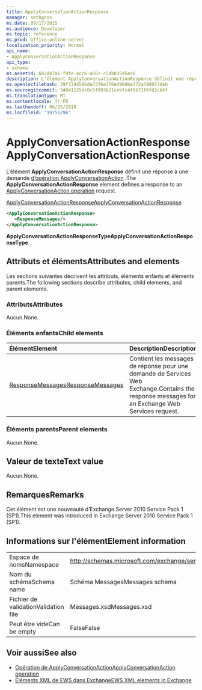 ```yaml
---
title: ApplyConversationActionResponse
manager: sethgros
ms.date: 09/17/2015
ms.audience: Developer
ms.topic: reference
ms.prod: office-online-server
localization_priority: Normal
api_name:
- ApplyConversationActionResponse
api_type:
- schema
ms.assetid: 682d47a6-f9fe-4cc6-a56c-c5db835d5ec6
description: L’élément ApplyConversationActionResponse définit une réponse à une demande d’opération ApplyConversationAction.
ms.openlocfilehash: 39f7344596de7376e770ed98dbe372a590057deb
ms.sourcegitcommit: 34041125dc8c5f993b21cebfc4f8b72f0fd2cb6f
ms.translationtype: MT
ms.contentlocale: fr-FR
ms.lasthandoff: 06/25/2018
ms.locfileid: "19755296"
---
```

# <a name="applyconversationactionresponse"></a><span data-ttu-id="9ad77-103">ApplyConversationActionResponse</span><span class="sxs-lookup"><span data-stu-id="9ad77-103">ApplyConversationActionResponse</span></span>

<span data-ttu-id="9ad77-104">L’élément **ApplyConversationActionResponse** définit une réponse à une demande [d’opération ApplyConversationAction](applyconversationaction-operation.md) .</span><span class="sxs-lookup"><span data-stu-id="9ad77-104">The **ApplyConversationActionResponse** element defines a response to an [ApplyConversationAction operation](applyconversationaction-operation.md) request.</span></span> 
  
[<span data-ttu-id="9ad77-105">ApplyConversationActionResponse</span><span class="sxs-lookup"><span data-stu-id="9ad77-105">ApplyConversationActionResponse</span></span>](applyconversationactionresponse.md)
  
```XML
<ApplyConversationActionResponse>
   <ResponseMessages/>
</ApplyConversationActionResponse>
```

 <span data-ttu-id="9ad77-106">**ApplyConversationActionResponseType**</span><span class="sxs-lookup"><span data-stu-id="9ad77-106">**ApplyConversationActionResponseType**</span></span>
## <a name="attributes-and-elements"></a><span data-ttu-id="9ad77-107">Attributs et éléments</span><span class="sxs-lookup"><span data-stu-id="9ad77-107">Attributes and elements</span></span>

<span data-ttu-id="9ad77-108">Les sections suivantes décrivent les attributs, éléments enfants et éléments parents.</span><span class="sxs-lookup"><span data-stu-id="9ad77-108">The following sections describe attributes, child elements, and parent elements.</span></span>
  
### <a name="attributes"></a><span data-ttu-id="9ad77-109">Attributs</span><span class="sxs-lookup"><span data-stu-id="9ad77-109">Attributes</span></span>

<span data-ttu-id="9ad77-110">Aucun.</span><span class="sxs-lookup"><span data-stu-id="9ad77-110">None.</span></span>
  
### <a name="child-elements"></a><span data-ttu-id="9ad77-111">Éléments enfants</span><span class="sxs-lookup"><span data-stu-id="9ad77-111">Child elements</span></span>

|<span data-ttu-id="9ad77-112">**Élément**</span><span class="sxs-lookup"><span data-stu-id="9ad77-112">**Element**</span></span>|<span data-ttu-id="9ad77-113">**Description**</span><span class="sxs-lookup"><span data-stu-id="9ad77-113">**Description**</span></span>|
|:-----|:-----|
|[<span data-ttu-id="9ad77-114">ResponseMessages</span><span class="sxs-lookup"><span data-stu-id="9ad77-114">ResponseMessages</span></span>](responsemessages.md) <br/> |<span data-ttu-id="9ad77-115">Contient les messages de réponse pour une demande de Services Web Exchange.</span><span class="sxs-lookup"><span data-stu-id="9ad77-115">Contains the response messages for an Exchange Web Services request.</span></span>  <br/> |
   
### <a name="parent-elements"></a><span data-ttu-id="9ad77-116">Éléments parents</span><span class="sxs-lookup"><span data-stu-id="9ad77-116">Parent elements</span></span>

<span data-ttu-id="9ad77-117">Aucun.</span><span class="sxs-lookup"><span data-stu-id="9ad77-117">None.</span></span>
  
## <a name="text-value"></a><span data-ttu-id="9ad77-118">Valeur de texte</span><span class="sxs-lookup"><span data-stu-id="9ad77-118">Text value</span></span>

<span data-ttu-id="9ad77-119">Aucun.</span><span class="sxs-lookup"><span data-stu-id="9ad77-119">None.</span></span>
  
## <a name="remarks"></a><span data-ttu-id="9ad77-120">Remarques</span><span class="sxs-lookup"><span data-stu-id="9ad77-120">Remarks</span></span>

<span data-ttu-id="9ad77-121">Cet élément est une nouveauté d’Exchange Server 2010 Service Pack 1 (SP1).</span><span class="sxs-lookup"><span data-stu-id="9ad77-121">This element was introduced in Exchange Server 2010 Service Pack 1 (SP1).</span></span>
  
## <a name="element-information"></a><span data-ttu-id="9ad77-122">Informations sur l'élément</span><span class="sxs-lookup"><span data-stu-id="9ad77-122">Element information</span></span>

|||
|:-----|:-----|
|<span data-ttu-id="9ad77-123">Espace de noms</span><span class="sxs-lookup"><span data-stu-id="9ad77-123">Namespace</span></span>  <br/> |http://schemas.microsoft.com/exchange/services/2006/messages  <br/> |
|<span data-ttu-id="9ad77-124">Nom du schéma</span><span class="sxs-lookup"><span data-stu-id="9ad77-124">Schema name</span></span>  <br/> |<span data-ttu-id="9ad77-125">Schéma Messages</span><span class="sxs-lookup"><span data-stu-id="9ad77-125">Messages schema</span></span>  <br/> |
|<span data-ttu-id="9ad77-126">Fichier de validation</span><span class="sxs-lookup"><span data-stu-id="9ad77-126">Validation file</span></span>  <br/> |<span data-ttu-id="9ad77-127">Messages.xsd</span><span class="sxs-lookup"><span data-stu-id="9ad77-127">Messages.xsd</span></span>  <br/> |
|<span data-ttu-id="9ad77-128">Peut être vide</span><span class="sxs-lookup"><span data-stu-id="9ad77-128">Can be empty</span></span>  <br/> |<span data-ttu-id="9ad77-129">False</span><span class="sxs-lookup"><span data-stu-id="9ad77-129">False</span></span>  <br/> |
   
## <a name="see-also"></a><span data-ttu-id="9ad77-130">Voir aussi</span><span class="sxs-lookup"><span data-stu-id="9ad77-130">See also</span></span>

- [<span data-ttu-id="9ad77-131">Opération de ApplyConversationAction</span><span class="sxs-lookup"><span data-stu-id="9ad77-131">ApplyConversationAction operation</span></span>](applyconversationaction-operation.md)
- [<span data-ttu-id="9ad77-132">Éléments XML de EWS dans Exchange</span><span class="sxs-lookup"><span data-stu-id="9ad77-132">EWS XML elements in Exchange</span></span>](ews-xml-elements-in-exchange.md)

